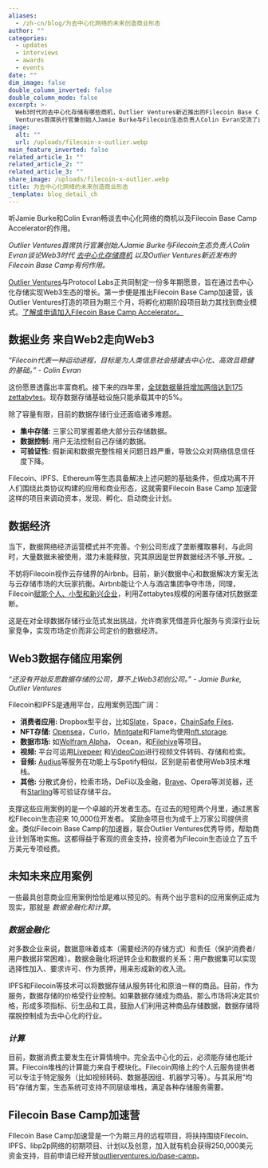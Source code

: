 ```yaml
---
aliases:
  - /zh-cn/blog/为去中心化网络的未来创造商业形态
author: ""
categories:
  - updates
  - interviews
  - awards
  - events
date: ""
dim_image: false
double_column_inverted: false
double_column_mode: false
excerpt: >-
  Web3时代的去中心化存储有哪些商机，Outlier Ventures新近推出的Filecoin Base Camp有哪些作用，Outlier
  Ventures首席执行官兼创始人Jamie Burke与Filecoin生态负责人Colin Evran交流了这些问题。
image:
  alt: ""
  url: /uploads/filecoin-x-outlier.webp
main_feature_inverted: false
related_article_1: ""
related_article_2: ""
related_article_3: ""
share_image: /uploads/filecoin-x-outlier.webp
title: 为去中心化网络的未来创造商业形态
_template: blog_detail_ch
---
```


听Jamie Burke和Colin Evran畅谈去中心化网络的商机以及Filecoin Base Camp Accelerator的作用。

_Outlier Ventures首席执行官兼创始人Jamie Burke与Filecoin生态负责人Colin Evran谈论Web3时代_ [_去中心化存储商机_](https://www.youtube.com/watch?v=NOk_VXHpIak) _以及Outlier Ventures新近发布的Filecoin Base Camp有何作用。_

[Outlier Ventures](https://outlierventures.io/)与Protocol Labs正共同制定一份多年期愿景，旨在通过去中心化存储实现Web3生态的增长。第一步便是推出Filecoin Base Camp加速营，该Outlier Ventures打造的项目为期三个月，将孵化初期阶段项目助力其找到商业模式。[了解或申请加入Filecoin Base Camp Accelerator。](https://outlierventures.io/base-camp/filecoin-base-camp/)

## **数据业务 来自Web2走向Web3**

_“Filecoin代表一种运动进程，目标是为人类信息社会搭建去中心化、高效且稳健的基础。” - Colin Evran_

这份愿景透露出丰富商机。接下来的四年里，[全球数据量将增加两倍达到175 zettabytes](https://www.forbes.com/sites/tomcoughlin/2018/11/27/175-zettabytes-by-2025/)。现存数据存储基础设施只能承载其中的5%。

除了容量有限，目前的数据存储行业还面临诸多难题。

- **集中存储:** 三家公司掌握着绝大部分云存储数据。
- **数据控制:** 用户无法控制自己存储的数据。
- **可验证性:** 假新闻和数据完整性相关问题日趋严重，导致公众对网络信息信任度下降。

Filecoin、IPFS、Ethereum等生态具备解决上述问题的基础条件，但成功离不开人们围绕此类协议构建的应用和商业形态，这就需要Filecoin Base Camp 加速营这样的项目来调动资本，发现、孵化、启动商业计划。

## **数据经济**

当下，数据网络经济运营模式并不完善。个别公司形成了垄断攫取暴利，与此同时，大量数据未被使用，潜力未能释放，究其原因是世界数据经济不够_开放。_

不妨将Filecoin视作云存储界的Airbnb。目前，新兴数据中心和数据解决方案无法与云存储市场的大玩家抗衡。Airbnb能让个人与酒店集团争夺市场，同理，Filecoin[赋能个人、小型和新兴企业](https://filecoin.io/blog/posts/more-than-storage-business-opportunities-on-filecoin/)，利用Zettabytes规模的闲置存储对抗数据垄断。

这是在对全球数据存储行业范式发出挑战，允许商家凭借差异化服务与资深行业玩家竞争，实现市场定价而非公司定价的数据经济。

## **Web3数据存储应用案例**

_“还没有开始反思数据存储的公司，算不上Web3初创公司。” - Jamie Burke, Outlier Ventures_

Filecoin和IPFS是通用平台，应用案例范围广阔：

- **消费者应用:** Dropbox型平台，比如[Slate](https://filecoin.io/blog/community-slate/)，Space，[ChainSafe Files](https://files.chainsafe.io/).
- **NFT存储:** [Opensea](https://filecoin.io/blog/posts/opensea-decentralizes-and-persists-nft-storage-with-ipfs-and-filecoin/)，Curio，[Mintgate](https://www.youtube.com/watch?v=QxJ5-nuY1NA)和Flame均使用[nft.storage](http://nft.storage/).
- **数据市场:** 如[Wolfram Alpha](https://filecoin.io/blog/posts/wolfram-blockchain-labs-expanding-storage-functionality-with-ipfs-filecoin-for-dapp-development/)， Ocean，和[Filehive](https://filecoin.io/blog/posts/decentralized-data-markets-with-filehive/)等项目。
- **视频:** 平台可运用[Livepeer](https://filecoin.io/blog/posts/livepeer-x-filecoin-co-mining-pilot/) 和[VideoCoin](https://filecoin.io/blog/posts/videocoin-and-filecoin-to-power-the-video-nft-market/)进行视频文件转码、存储和检索。
- **音频:** [Audius](https://www.youtube.com/watch?v=c50licHTOik)等服务在功能上与Spotify相似，区别是前者使用Web3技术堆栈。
- **其他:** 分散式身份，检索市场，DeFi以及金融，[Brave](https://brave.com/brave-integrates-ipfs/)、Opera等浏览器，还有[Starling](https://filecoin.io/blog/posts/starling-lab-establishing-trust-for-humanity-s-data/)等可验证存储平台。

支撑这些应用案例的是一个卓越的开发者生态。在过去的短短两个月里，通过黑客松FIlecoin生态迎来 10,000位开发者。
奖励金项目也为成千上万家公司提供资金。类似Filecoin Base Camp的加速器，联合Outlier Ventures优秀导师，帮助商业计划落地实施。这都得益于客观的资金支持，投资者为Filecoin生态设立了五千万美元专项经费。

## **未知未来应用案例**

一些最具创意商业应用案例恰恰是难以预见的。有两个出乎意料的应用案例正成为现实，那就是 _数据金融化和计算_。

### _数据金融化_

对多数企业来说，数据意味着成本（需要经济的存储方式）和责任（保护消费者/用户数据非常困难）。数据金融化将逆转企业和数据的关系：用户数据集可以实现选择性加入、要求许可、作为质押，用来形成新的收入流。

IPFS和Filecoin等技术可以将数据存储从服务转化和原油一样的商品。目前，作为服务，数据存储的价格受行业控制。如果数据存储成为商品，那么市场将决定其价格，形成多项指标、衍生品和工具，鼓励人们利用这种商品存储数据，数据存储将摆脱控制成为去中心化的行业。

### _计算_

目前，数据消费主要发生在计算情境中。完全去中心化的云，必须能存储也能计算。Filecoin堆栈的计算能力来自于模块化。Filecoin网络上的个人云服务提供者可以专注于特定服务（比如视频转码、数据基因组、机器学习等）。与其采用“均码”存储方案，生态系统可支持不同层级堆栈，满足各种存储服务需要。

## **Filecoin Base Camp加速营**

FIlecoin Base Camp加速营是一个为期三月的远程项目，将扶持围绕Filecoin、IPFS、libp2p网络的初期项目、计划以及创意，加入就有机会获得250,000美元资金支持，目前申请已经开放[outlierventures.io/base-camp](https://outlierventures.io/base-camp/filecoin-base-camp/)。
